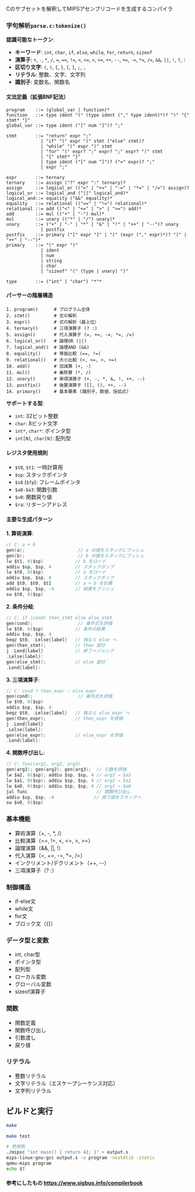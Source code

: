 Cのサブセットを解釈してMIPSアセンブリコードを生成するコンパイラ

### 字句解析`parse.c:tokenize()`

**認識可能なトークン**:
- **キーワード**: `int`, `char`, `if`, `else`, `while`, `for`, `return`, `sizeof`
- **演算子**: `+`, `-`, `*`, `/`, `=`, `==`, `!=`, `<`, `<=`, `>`, `>=`, `++`, `--`, `+=`, `-=`, `*=`, `/=`, `&&`, `||`, `!`, `?`, `:`
- **区切り文字**: `(`, `)`, `{`, `}`, `[`, `]`, `;`, `,`
- **リテラル**: 整数、文字、文字列
- **識別子**: 変数名、関数名

#### 文法定義（拡張BNF記法）

```bnf
program    ::= (global_var | function)*
function   ::= type ident "(" (type ident ("," type ident)*)? ")" "{" stmt* "}"
global_var ::= type ident ("[" num "]")? ";"

stmt       ::= "return" expr ";"
             | "if" "(" expr ")" stmt ("else" stmt)?
             | "while" "(" expr ")" stmt  
             | "for" "(" expr? ";" expr? ";" expr? ")" stmt
             | "{" stmt* "}"
             | type ident ("[" num "]")? ("=" expr)? ";"
             | expr ";"

expr       ::= ternary
ternary    ::= assign ("?" expr ":" ternary)?
assign     ::= logical_or (("=" | "+=" | "-=" | "*=" | "/=") assign)?
logical_or ::= logical_and ("||" logical_and)*
logical_and::= equality ("&&" equality)*
equality   ::= relational (("==" | "!=") relational)*
relational ::= add (("<" | "<=" | ">" | ">=") add)*
add        ::= mul (("+" | "-") mul)*
mul        ::= unary (("*" | "/") unary)*
unary      ::= ("+" | "-" | "*" | "&" | "!" | "++" | "--")? unary
             | postfix
postfix    ::= primary ("[" expr "]" | "(" (expr ("," expr)*)? ")" | "++" | "--")*
primary    ::= "(" expr ")"
             | ident
             | num
             | string
             | char
             | "sizeof" "(" (type | unary) ")"

type       ::= ("int" | "char") "*"*
```

#### パーサーの階層構造

```
1. program()      # プログラム全体
2. stmt()         # 文の解析
3. expr()         # 式の解析（最上位）
4. ternary()      # 三項演算子 (? :)
5. assign()       # 代入演算子 (=, +=, -=, *=, /=)  
6. logical_or()   # 論理OR (||)
7. logical_and()  # 論理AND (&&)
8. equality()     # 等価比較 (==, !=)
9. relational()   # 大小比較 (<, <=, >, >=)
10. add()         # 加減算 (+, -)
11. mul()         # 乗除算 (*, /)
12. unary()       # 単項演算子 (+, -, *, &, !, ++, --)
13. postfix()     # 後置演算子 ([], (), ++, --)
14. primary()     # 基本要素 (識別子、数値、括弧式)
```

**サポートする型**:
- `int`: 32ビット整数
- `char`: 8ビット文字
- `int*`, `char*`: ポインタ型
- `int[N]`, `char[N]`: 配列型

#### レジスタ使用規則

- `$t0`, `$t1`: 一時計算用
- `$sp`: スタックポインタ
- `$s8` (`$fp`): フレームポインタ
- `$a0-$a3`: 関数引数
- `$v0`: 関数戻り値
- `$ra`: リターンアドレス

#### 主要な生成パターン

**1. 算術演算**:
```c
// C: a + b
gen(a);                    // a の値をスタックにプッシュ
gen(b);                    // b の値をスタックにプッシュ  
lw $t1, 0($sp)            // b をロード
addiu $sp, $sp, 4         // スタックポップ
lw $t0, 0($sp)            // a をロード
addiu $sp, $sp, 4         // スタックポップ
add $t0, $t0, $t1         // a + b を計算
addiu $sp, $sp, -4        // 結果をプッシュ
sw $t0, 0($sp)
```

**2. 条件分岐**:
```c
// C: if (cond) then_stmt else else_stmt
gen(cond);                 // 条件式を評価
lw $t0, 0($sp)            // 条件の結果
addiu $sp, $sp, 4
beqz $t0, .Lelse{label}   // 偽なら else へ
gen(then_stmt);           // then 部分
j .Lend{label}            // 終了へジャンプ
.Lelse{label}:
gen(else_stmt);           // else 部分  
.Lend{label}:
```

**3. 三項演算子**:
```c
// C: cond ? then_expr : else_expr
gen(cond);                 // 条件式を評価
lw $t0, 0($sp)
addiu $sp, $sp, 4  
beqz $t0, .Lelse{label}   // 偽なら else_expr へ
gen(then_expr);           // then_expr を評価
j .Lend{label}
.Lelse{label}:
gen(else_expr);           // else_expr を評価
.Lend{label}:
```

**4. 関数呼び出し**:
```c
// C: func(arg1, arg2, arg3)
gen(arg1); gen(arg2); gen(arg3);  // 引数を評価
lw $a2, 0($sp); addiu $sp, $sp, 4 // arg3 → $a2
lw $a1, 0($sp); addiu $sp, $sp, 4 // arg2 → $a1  
lw $a0, 0($sp); addiu $sp, $sp, 4 // arg1 → $a0
jal func                          // 関数呼び出し
addiu $sp, $sp, -4               // 戻り値をスタックへ
sw $v0, 0($sp)
```

### 基本機能
-  算術演算（+, -, *, /）
-  比較演算（==, !=, <, <=, >, >=）
-  論理演算（&&, ||, !）
-  代入演算（=, +=, -=, *=, /=）
-  インクリメント/デクリメント（++, --）
-  三項演算子（? :）

### 制御構造
-  if-else文
-  while文
-  for文
-  ブロック文（{}）

### データ型と変数
-  int, char型
-  ポインタ型
-  配列型
-  ローカル変数
-  グローバル変数
-  sizeof演算子

### 関数
-  関数定義
-  関数呼び出し
-  引数渡し
-  戻り値

### リテラル
-  整数リテラル
-  文字リテラル（エスケープシーケンス対応）
-  文字列リテラル

## ビルドと実行

```bash
make

make test

# 使用例
./mipsc "int main() { return 42; }" > output.s
mips-linux-gnu-gcc output.s -o program -nostdlib -static
qemu-mips program
echo $? 
```
#### 参考にしたもの https://www.sigbus.info/compilerbook
